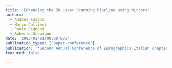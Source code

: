 ```yaml
---
title: 'Enhancing the 3D Laser Scanning Pipeline using Mirrors'
authors:
  - Andrea Fasano
  - Marco Callieri
  - Paolo Cignoni
  - Roberto Scopigno
date: '2003-01-01T00:00:00Z'
publication_types: ['paper-conference']
publication: '*Second Annual Conference of Eurographics Italian Chapter*'
featured: false

---
```

